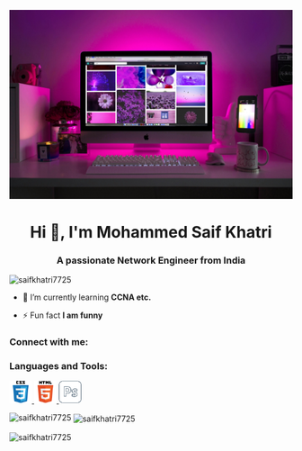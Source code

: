 ![logo](https://github.com/saifkhatri7725/saifkhatri7725/blob/main/pexels-designecologist-1779487.jpg)
<h1 align="center">Hi 👋, I'm Mohammed Saif Khatri</h1>
<h3 align="center">A passionate Network Engineer from India</h3>

<p align="left"> <img src="https://komarev.com/ghpvc/?username=saifkhatri7725&label=Profile%20views&color=0e75b6&style=flat" alt="saifkhatri7725" /> </p>

- 🌱 I’m currently learning **CCNA etc.**

- ⚡ Fun fact **I am funny**

<h3 align="left">Connect with me:</h3>
<p align="left">
</p>

<h3 align="left">Languages and Tools:</h3>
<p align="left"> <a href="https://www.w3schools.com/css/" target="_blank" rel="noreferrer"> <img src="https://raw.githubusercontent.com/devicons/devicon/master/icons/css3/css3-original-wordmark.svg" alt="css3" width="40" height="40"/> </a> <a href="https://www.w3.org/html/" target="_blank" rel="noreferrer"> <img src="https://raw.githubusercontent.com/devicons/devicon/master/icons/html5/html5-original-wordmark.svg" alt="html5" width="40" height="40"/> </a> <a href="https://www.photoshop.com/en" target="_blank" rel="noreferrer"> <img src="https://raw.githubusercontent.com/devicons/devicon/master/icons/photoshop/photoshop-line.svg" alt="photoshop" width="40" height="40"/> </a> </p>

<p><img align="left" src="https://github-readme-stats.vercel.app/api/top-langs?username=saifkhatri7725&show_icons=true&locale=en&layout=compact" alt="saifkhatri7725" /></p>

<p>&nbsp;<img align="center" src="https://github-readme-stats.vercel.app/api?username=saifkhatri7725&show_icons=true&locale=en" alt="saifkhatri7725" /></p>

<p><img align="center" src="https://github-readme-streak-stats.herokuapp.com/?user=saifkhatri7725&" alt="saifkhatri7725" /></p>

